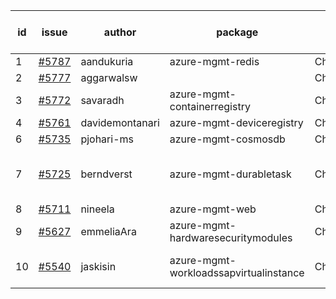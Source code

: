 | id | issue | author | package | assignee | bot advice | created date of issue | target release date | date from target |
| ------ | ------ | ------ | ------ | ------ | ------ | ------ | ------ | :-----: |
| 1 | [#5787](https://github.com/Azure/sdk-release-request/issues/5787) | aandukuria | azure-mgmt-redis | ChenxiJiang333 |  | 12-16 | 01-23 |  |
| 2 | [#5777](https://github.com/Azure/sdk-release-request/issues/5777) | aggarwalsw |  | ChenxiJiang333 |  | 12-11 |  | 0 |
| 3 | [#5772](https://github.com/Azure/sdk-release-request/issues/5772) | savaradh | azure-mgmt-containerregistry | ChenxiJiang333 | HoldOn. | 12-09 | 12-27 |  |
| 4 | [#5761](https://github.com/Azure/sdk-release-request/issues/5761) | davidemontanari | azure-mgmt-deviceregistry | ChenxiJiang333 | TypeSpec. | 12-02 | 12-27 |  |
| 6 | [#5735](https://github.com/Azure/sdk-release-request/issues/5735) | pjohari-ms | azure-mgmt-cosmosdb | ChenxiJiang333 |  | 11-18 | 12-27 |  |
| 7 | [#5725](https://github.com/Azure/sdk-release-request/issues/5725) | berndverst | azure-mgmt-durabletask | ChenxiJiang333 | new comment. FirstBeta. TypeSpec. | 11-15 | 02-21 |  |
| 8 | [#5711](https://github.com/Azure/sdk-release-request/issues/5711) | nineela | azure-mgmt-web | ChenxiJiang333 | HoldOn. | 11-11 | 12-27 |  |
| 9 | [#5627](https://github.com/Azure/sdk-release-request/issues/5627) | emmeliaAra | azure-mgmt-hardwaresecuritymodules | ChenxiJiang333 |  | 10-22 | 12-27 |  |
| 10 | [#5540](https://github.com/Azure/sdk-release-request/issues/5540) | jaskisin | azure-mgmt-workloadssapvirtualinstance | ChenxiJiang333 | FirstGA. HoldOn. TypeSpec. | 09-27 | 01-25 |  |
